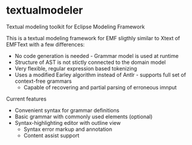 textualmodeler
==============

Textual modeling toolkit for Eclipse Modeling Framework

This is a textual modeling framework for EMF sligthly similar to Xtext of EMFText with a few differences:

* No code generation is needed - Grammar model is used at runtime
* Structure of AST is not stictly connected to the domain model
* Very flexible, regular expression based tokenizing
* Uses a modified Earley algorithm instead of Antlr - supports full set of context-free grammars
  * Capable of recovering and partial parsing of erroneous imnput

Current features

* Convenient syntax for grammar definitions
* Basic grammar with commonly used elements (optional)
* Syntax-highlighting editor with outline view
  * Syntax error markup and annotation
  * Content assist support

